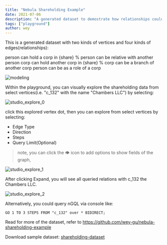 ```yaml
---
title: "Nebula Shareholding Example"
date: 2021-07-06
description: "A generated dataset to demostrate how relationships could be explored with nebula graph"
tags: ["playground"]
author: wey
---
```


This is a generated dataset with two kinds of vertices and four kinds of edges(relationships):

person can hold a corp in {share} %
person can be relative with another person
corp can hold another corp in {share} %
corp can be a branch of another corp
person can be as a role of a corp

![modeling](https://nebula-website-cn.oss-cn-hangzhou.aliyuncs.com/nebula-website/images/demo/shared-holding/modeling.png)

Within the playground, you can visually explore the shareholding data from select vertices(i.e. "c_132" with the name "Chambers LLC") by selecting:

![studio_explore_0](https://nebula-website-cn.oss-cn-hangzhou.aliyuncs.com/nebula-website/images/demo/shared-holding/studio_explore_0.png)

click this explored vertex dot, then you can explore from select vertices by selecting:

- Edge Type
- Direction
- Steps
- Query Limit(Optional)

> note, you can click the 👁️ icon to add options to show fields of the graph,

![studio_explore_1](https://nebula-website-cn.oss-cn-hangzhou.aliyuncs.com/nebula-website/images/demo/shared-holding/studio_explore_1.png)

After clicking Expand, you will see all queried relations with c_132 the Chambers LLC.

![studio_explore_2](https://nebula-website-cn.oss-cn-hangzhou.aliyuncs.com/nebula-website/images/demo/shared-holding/studio_explore_2.png)

Alternatively, you could query nGQL via console like:

```ngql
GO 1 TO 3 STEPS FROM "c_132" over * BIDIRECT;
```

Read for more of the dataset, refer to https://github.com/wey-gu/nebula-shareholding-example

Download sample dataset: [shareholding-dataset](https://www.kaggle.com/littlewey/nebula-graph-shareolding-dataset)

